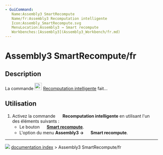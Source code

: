 ```yaml
---
- GuiCommand:
   Name:Assembly3 SmartRecompute
   Name/fr:Assembly3 Recomputation intelligente
   Icon:Assembly_SmartRecompute.svg‎‎
   MenuLocation:Assembly3 → Smart recompute
   Workbenches:[Assembly3](Assembly3_Workbench/fr.md)
---
```


# Assembly3 SmartRecompute/fr

## Description

La commande <img alt="" src=images/Assembly_SmartRecompute.svg  style="width:24px;"> [Recomputation intelligente](Assembly3_SmartRecompute/fr.md) fait\...

## Utilisation

1.  Activez la commande <img alt="" src=images/Assembly_SmartRecompute.svg  style="width:16px;"> **Recomputation intelligente** en utilisant l\'un des éléments suivants :
    -   Le bouton **<img src="images/Assembly_SmartRecompute.svg" width=16px> [Smart recompute](Assembly3_SmartRecompute/fr.md)**.
    -   L\'option du menu **Assembly3 → <img src="images/Assembly_SmartRecompute.svg" width=16px> Smart recompute**.



---
![](images/Button_right.svg) [documentation index](../README.md) > Assembly3 SmartRecompute/fr
